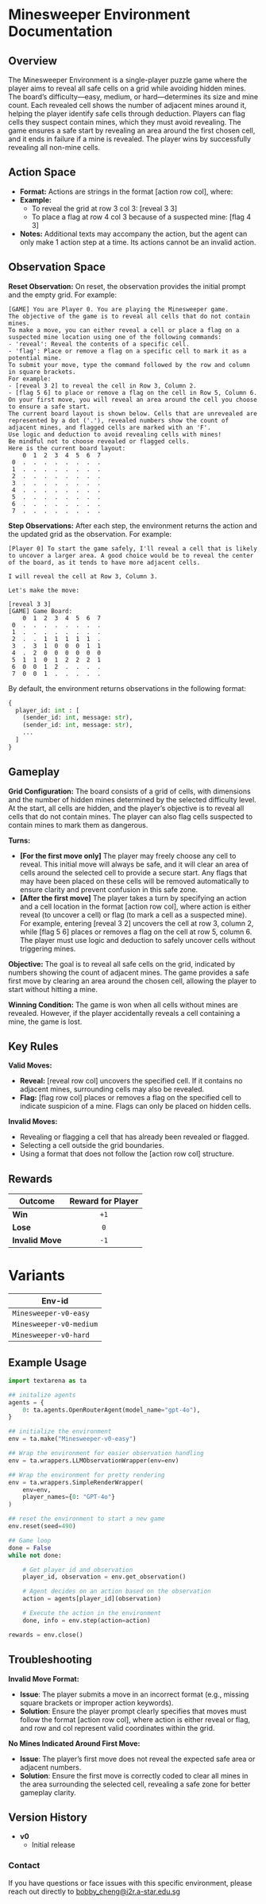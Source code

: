 # Minesweeper Environment Documentation

## Overview
The Minesweeper Environment is a single-player puzzle game where the player aims to reveal all safe cells on a grid while avoiding hidden mines. The board’s difficulty—easy, medium, or hard—determines its size and mine count. Each revealed cell shows the number of adjacent mines around it, helping the player identify safe cells through deduction. Players can flag cells they suspect contain mines, which they must avoid revealing. The game ensures a safe start by revealing an area around the first chosen cell, and it ends in failure if a mine is revealed. The player wins by successfully revealing all non-mine cells.

## Action Space
- **Format:** Actions are strings in the format [action row col], where:
- **Example:**
    - To reveal the grid at row 3 col 3: [reveal 3 3]
    - To place a flag at row 4 col 3 because of a suspected mine: [flag 4 3]
- **Notes:** Additional texts may accompany the action, but the agent can only make 1 action step at a time. Its actions cannot be an invalid action.

## Observation Space
**Reset Observation:**
On reset, the observation provides the initial prompt and the empty grid. For example:
```plaintext
[GAME] You are Player 0. You are playing the Minesweeper game.
The objective of the game is to reveal all cells that do not contain mines.
To make a move, you can either reveal a cell or place a flag on a suspected mine location using one of the following commands:
- 'reveal': Reveal the contents of a specific cell.
- 'flag': Place or remove a flag on a specific cell to mark it as a potential mine.
To submit your move, type the command followed by the row and column in square brackets.
For example:
- [reveal 3 2] to reveal the cell in Row 3, Column 2.
- [flag 5 6] to place or remove a flag on the cell in Row 5, Column 6.
On your first move, you will reveal an area around the cell you choose to ensure a safe start.
The current board layout is shown below. Cells that are unrevealed are represented by a dot ('.'), revealed numbers show the count of adjacent mines, and flagged cells are marked with an 'F'.
Use logic and deduction to avoid revealing cells with mines!
Be mindful not to choose revealed or flagged cells.
Here is the current board layout:
    0  1  2  3  4  5  6  7
 0  .  .  .  .  .  .  .  . 
 1  .  .  .  .  .  .  .  . 
 2  .  .  .  .  .  .  .  . 
 3  .  .  .  .  .  .  .  . 
 4  .  .  .  .  .  .  .  . 
 5  .  .  .  .  .  .  .  . 
 6  .  .  .  .  .  .  .  . 
 7  .  .  .  .  .  .  .  . 
```

**Step Observations:**
After each step, the environment returns the action and the updated grid as the observation. For example:
```plaintext
[Player 0] To start the game safely, I'll reveal a cell that is likely to uncover a larger area. A good choice would be to reveal the center of the board, as it tends to have more adjacent cells. 

I will reveal the cell at Row 3, Column 3.

Let's make the move: 

[reveal 3 3]
[GAME] Game Board:
    0  1  2  3  4  5  6  7
 0  .  .  .  .  .  .  .  . 
 1  .  .  .  .  .  .  .  . 
 2  .  .  1  1  1  1  1  . 
 3  .  3  1  0  0  0  1  1 
 4  .  2  0  0  0  0  0  0 
 5  1  1  0  1  2  2  2  1 
 6  0  0  1  2  .  .  .  . 
 7  0  0  1  .  .  .  .  . 
```

By default, the environment returns observations in the following format:
```python
{
  player_id: int : [
    (sender_id: int, message: str),
    (sender_id: int, message: str),
    ...
  ]
}
```

## Gameplay
**Grid Configuration:** The board consists of a grid of cells, with dimensions and the number of hidden mines determined by the selected difficulty level. At the start, all cells are hidden, and the player’s objective is to reveal all cells that do not contain mines. The player can also flag cells suspected to contain mines to mark them as dangerous.

**Turns:** 
- **\[For the first move only\]**  The player may freely choose any cell to reveal. This initial move will always be safe, and it will clear an area of cells around the selected cell to provide a secure start. Any flags that may have been placed on these cells will be removed automatically to ensure clarity and prevent confusion in this safe zone.
- **\[After the first move\]** The player takes a turn by specifying an action and a cell location in the format [action row col], where action is either reveal (to uncover a cell) or flag (to mark a cell as a suspected mine). For example, entering [reveal 3 2] uncovers the cell at row 3, column 2, while [flag 5 6] places or removes a flag on the cell at row 5, column 6. The player must use logic and deduction to safely uncover cells without triggering mines.

**Objective:** The goal is to reveal all safe cells on the grid, indicated by numbers showing the count of adjacent mines. The game provides a safe first move by clearing an area around the chosen cell, allowing the player to start without hitting a mine.

**Winning Condition:** The game is won when all cells without mines are revealed. However, if the player accidentally reveals a cell containing a mine, the game is lost.

## Key Rules

**Valid Moves:**

- **Reveal:** [reveal row col] uncovers the specified cell. If it contains no adjacent mines, surrounding cells may also be revealed.
- **Flag:** [flag row col] places or removes a flag on the specified cell to indicate suspicion of a mine. Flags can only be placed on hidden cells.

**Invalid Moves:**

- Revealing or flagging a cell that has already been revealed or flagged.
- Selecting a cell outside the grid boundaries.
- Using a format that does not follow the [action row col] structure.

## Rewards

| Outcome          | Reward for Player  |
|------------------|:------------------:|
| **Win**          |       `+1`         |
| **Lose**         |       `0`          |
| **Invalid Move** |       `-1`         |

# Variants

| Env-id                    |
|---------------------------|
| `Minesweeper-v0-easy`     |
| `Minesweeper-v0-medium`   |
| `Minesweeper-v0-hard`     |

## Example Usage
```python
import textarena as ta

## initalize agents
agents = {
    0: ta.agents.OpenRouterAgent(model_name="gpt-4o"),
}

## initialize the environment
env = ta.make("Minesweeper-v0-easy")

## Wrap the environment for easier observation handling
env = ta.wrappers.LLMObservationWrapper(env=env)

## Wrap the environment for pretty rendering
env = ta.wrappers.SimpleRenderWrapper(
    env=env,
    player_names={0: "GPT-4o"}
)

## reset the environment to start a new game
env.reset(seed=490)

## Game loop
done = False
while not done:

    # Get player id and observation
    player_id, observation = env.get_observation()

    # Agent decides on an action based on the observation
    action = agents[player_id](observation)

    # Execute the action in the environment
    done, info = env.step(action=action)

rewards = env.close()
```

## Troubleshooting

**Invalid Move Format:**

  - **Issue**: The player submits a move in an incorrect format (e.g., missing square brackets or improper action keywords).
  - **Solution**: Ensure the player prompt clearly specifies that moves must follow the format [action row col], where action is either reveal or flag, and row and col represent valid coordinates within the grid.

**No Mines Indicated Around First Move:**

  - **Issue**: The player’s first move does not reveal the expected safe area or adjacent numbers.
  - **Solution**: Ensure the first move is correctly coded to clear all mines in the area surrounding the selected cell, revealing a safe zone for better gameplay clarity.


## Version History
- **v0**
  - Initial release 


### Contact
If you have questions or face issues with this specific environment, please reach out directly to bobby_cheng@i2r.a-star.edu.sg